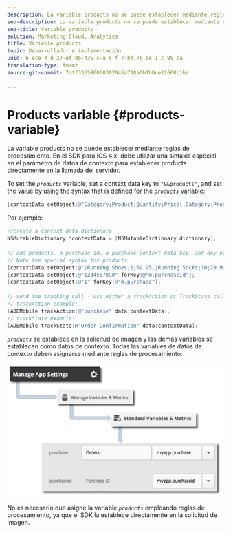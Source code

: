```yaml
---
description: La variable products no se puede establecer mediante reglas de procesamiento. En el SDK para iOS 4.x, debe utilizar una sintaxis especial en el parámetro de datos de contexto para establecer products directamente en la llamada del servidor.
seo-description: La variable products no se puede establecer mediante reglas de procesamiento. En el SDK para iOS 4.x, debe utilizar una sintaxis especial en el parámetro de datos de contexto para establecer products directamente en la llamada del servidor.
seo-title: Variable products
solution: Marketing Cloud, Analytics
title: Variable products
topic: Desarrollador e implementación
uuid: 6 ece 4 d 27-ef 86-435 c-a 6 f 7-bd 76 be 1 c 95 ca
translation-type: tm+mt
source-git-commit: 7aff336586058302046a728a0b1b0ce12660c1ba

---
```



# Products variable {#products-variable}

La variable products no se puede establecer mediante reglas de procesamiento. En el SDK para iOS 4.x, debe utilizar una sintaxis especial en el parámetro de datos de contexto para establecer products directamente en la llamada del servidor.

To set the *`products`* variable, set a context data key to `"&&products"`, and set the value by using the syntax that is defined for the *`products`* variable:

```objective-c
[contextData setObject:@"Category;Product;Quantity;Price[,Category;Product;Quantity;Price]" forKey:@"&&products"];
```

Por ejemplo:

```objective-c
//create a context data dictionary 
NSMutableDictionary *contextData = [NSMutableDictionary dictionary]; 
 
// add products, a purchase id, a purchase context data key, and any other data you want to collect. 
// Note the special syntax for products 
[contextData setObject:@";Running Shoes;1;69.95,;Running Socks;10;29.99" forKey:@"&&products"]; 
[contextData setObject:@"1234567890" forKey:@"m.purchaseid"]; 
[contextData setObject:@"1" forKey:@"m.purchase"]; 
 
// send the tracking call - use either a trackAction or TrackState call. 
// trackAction example: 
[ADBMobile trackAction:@"purchase" data:contextData]; 
// trackState example: 
[ADBMobile trackState:@"Order Confirmation" data:contextData]; 
```

*`products`* se establece en la solicitud de imagen y las demás variables se establecen como datos de contexto. Todas las variables de datos de contexto deben asignarse mediante reglas de procesamiento:

![](assets/map-products.png)

No es necesario que asigne la variable *`products`* empleando reglas de procesamiento, ya que el SDK la establece directamente en la solicitud de imagen.
